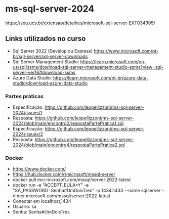 # ms-sql-server-2024

https://sou.ucs.br/extensao/detalhes/microsoft-sql-server-EXT034905/

## Links utilizados no curso
* Sql Server 2022 (Develop ou Express) https://www.microsoft.com/pt-br/sql-server/sql-server-downloads
* Sql Server Management Studio: https://learn.microsoft.com/en-us/sql/ssms/download-sql-server-management-studio-ssms?view=sql-server-ver16#download-ssms
* Azure Data Studio: https://learn.microsoft.com/pt-br/azure-data-studio/download-azure-data-studio

### Partes práticas
* Especificação: https://github.com/leopellizzoni/ms-sql-server-2024/issues/1
* Resposta: https://github.com/leopellizzoni/ms-sql-server-2024/blob/main/encontro2/respostaPartePratica1.sql
* Especificação: https://github.com/leopellizzoni/ms-sql-server-2024/issues/2
* Resposta: https://github.com/leopellizzoni/ms-sql-server-2024/blob/main/encontro4/respostaPartePratica2.sql

### Docker
* https://www.docker.com/
* https://hub.docker.com/r/microsoft/mssql-server 
* docker pull mcr.microsoft.com/mssql/server:2022-latest 
* docker run -e "ACCEPT_EULA=Y" -e "SA_PASSWORD=Senha#UmDoisTres" -p 1434:1433 --name sqlserver -d mcr.microsoft.com/mssql/server:2022-latest
* Conectar em localhost,1434 
* Usuário: sa
* Senha: Senha#UmDoisTres